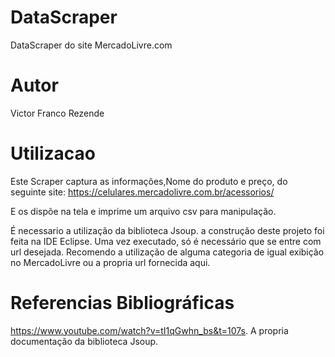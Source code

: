 # DataScraper
DataScraper do site MercadoLivre.com

# Autor
Victor Franco Rezende

# Utilizacao
Este Scraper captura as informações,Nome do produto e preço, do seguinte site:
https://celulares.mercadolivre.com.br/acessorios/

E os dispõe na tela e imprime um arquivo csv para manipulação.

É necessario a utilização da biblioteca Jsoup. a construção deste projeto foi feita na IDE Eclipse.
Uma vez executado, só é necessário que se entre com url desejada. Recomendo a utilização de alguma categoria de igual 
exibição no MercadoLivre ou a propria url fornecida aqui.

# Referencias Bibliográficas

https://www.youtube.com/watch?v=tI1qGwhn_bs&t=107s.
A propria documentação da biblioteca Jsoup.
